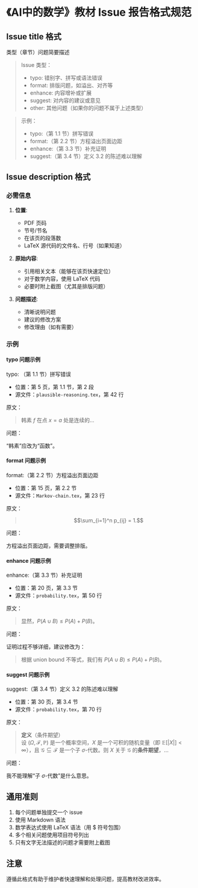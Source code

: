 # 《AI中的数学》教材 Issue 报告格式规范

## Issue title 格式
类型（章节）问题简要描述

> Issue 类型：
> - typo: 错别字、拼写或语法错误
> - format: 排版问题，如溢出、对齐等
> - enhance: 内容增补或扩展
> - suggest: 对内容的建议或意见
> - other: 其他问题（如果你的问题不属于上述类型）

> 示例：
> - typo:（第 1.1 节）拼写错误
> - format:（第 2.2 节）方程溢出页面边距
> - enhance:（第 3.3 节）补充证明
> - suggest:（第 3.4 节）定义 3.2 的陈述难以理解

## Issue description 格式

### 必需信息
1. **位置**: 
   - PDF 页码
   - 节号/节名
   - 在该页的段落数
   - LaTeX 源代码的文件名、行号（如果知道）

2. **原始内容**:
   - 引用相关文本（能够在该页快速定位）
   - 对于数学内容，使用 LaTeX 代码
   - 必要时附上截图（尤其是排版问题）

3. **问题描述**:
   - 清晰说明问题
   - 建议的修改方案
   - 修改理由（如有需要）

### 示例

#### typo 问题示例
typo: （第 1.1 节）拼写错误

- 位置：第 5 页，第 1.1 节，第 2 段
- 源文件：`plausible-reasoning.tex`，第 42 行

原文：
> 韩素 $f$ 在点 $x = a$ 处是连续的...

问题：

“韩素”应改为“函数”。

#### format 问题示例
format:（第 2.2 节）方程溢出页面边距

- 位置：第 15 页，第 2.2 节
- 源文件：`Markov-chain.tex`，第 23 行

原文：
> $$\sum_{i=1}^n p_{ij} = 1.$$

问题：

方程溢出页面边距，需要调整排版。

#### enhance 问题示例
enhance:（第 3.3 节）补充证明

- 位置：第 20 页，第 3.3 节
- 源文件：`probability.tex`，第 50 行

原文：
> 显然，$P(A \cup B)\leq P(A) + P(B)$。

问题：

证明过程不够详细，建议修改为：

> 根据 union bound 不等式，我们有 $P(A \cup B)\leq P(A) + P(B)$。

#### suggest 问题示例
suggest:（第 3.4 节）定义 3.2 的陈述难以理解

- 位置：第 30 页，第 3.4 节
- 源文件：`probability.tex`，第 70 行

原文：
> **定义**（条件期望）  
> 设 $(\Omega, \mathcal{F}, \mathbb{P})$ 是一个概率空间，$X$ 是一个可积的随机变量（即 $\mathbb{E}[|X|] < \infty$），且 $\mathcal{G} \subseteq \mathcal{F}$ 是一个子 $\sigma$-代数。则 $X$ 关于 $\mathcal{G}$ 的**条件期望**，...

问题：

我不能理解“子 $\sigma$-代数”是什么意思。

## 通用准则
1. 每个问题单独提交一个 issue
2. 使用 Markdown 语法
3. 数学表达式使用 LaTeX 语法（用 $ 符号包围）
4. 多个相关问题使用项目符号列出
5. 只有文字无法描述的问题才需要附上截图

## 注意
遵循此格式有助于维护者快速理解和处理问题，提高教材改进效率。
